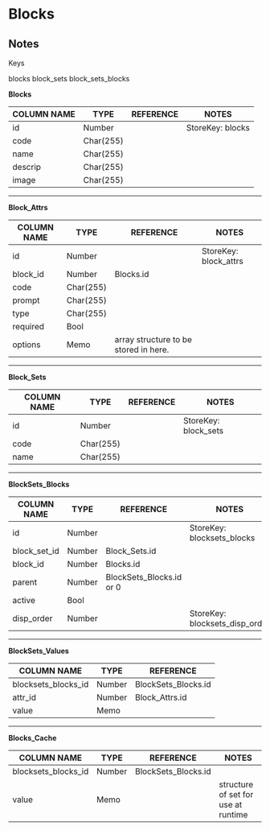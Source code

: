 # Blocks

## Notes


Keys

blocks
block_sets
block_sets_blocks

**Blocks**

**COLUMN NAME**|**TYPE**|**REFERENCE**|**NOTES**
-----|-----|-----|-----
id|Number| |StoreKey: blocks
code|Char(255)| | 
name|Char(255)| | 
descrip|Char(255)| | 
image|Char(255)| | 

---

**Block_Attrs**

**COLUMN NAME**|**TYPE**|**REFERENCE**|**NOTES**
-----|-----|-----|-----
id|Number| |StoreKey: block_attrs
block_id|Number|Blocks.id| 
code|Char(255)| | 
prompt|Char(255)| | 
type|Char(255)| | 
required|Bool| | 
options|Memo|array structure to be stored in here.| 

---

**Block_Sets**

**COLUMN NAME**|**TYPE**|**REFERENCE**|**NOTES**
-----|-----|-----|-----
id|Number| |StoreKey: block_sets
code|Char(255)| | 
name|Char(255)| | 

---

**BlockSets_Blocks**

**COLUMN NAME**|**TYPE**|**REFERENCE**|**NOTES**
-----|-----|-----|-----
id|Number| |StoreKey: blocksets_blocks
block_set_id|Number|Block_Sets.id| 
block_id|Number|Blocks.id| 
parent|Number|BlockSets_Blocks.id or 0| 
active|Bool| | 
disp_order|Number| |StoreKey: blocksets_disp_order

---

**BlockSets_Values**

**COLUMN NAME**|**TYPE**|**REFERENCE**
-----|-----|-----
blocksets_blocks_id|Number|BlockSets_Blocks.id
attr_id|Number|Block_Attrs.id
value|Memo| 

---

**Blocks_Cache**

**COLUMN NAME**|**TYPE**|**REFERENCE**|**NOTES**
-----|-----|-----|-----
blocksets_blocks_id|Number|BlockSets_Blocks.id| 
value|Memo| |structure of set for use at runtime


